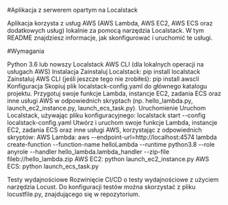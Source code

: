#Aplikacja z serwerem opartym na Localstack

Aplikacja korzysta z usług AWS (AWS Lambda, AWS EC2, AWS ECS oraz dodatkowych usług) lokalnie za pomocą narzędzia Localstack. W tym README znajdziesz informacje, jak skonfigurować i uruchomić te usługi.

#Wymagania

Python 3.6 lub nowszy
Localstack
AWS CLI (dla lokalnych operacji na usługach AWS)
Instalacja
Zainstaluj Localstack: pip install localstack
Zainstaluj AWS CLI (jeśli jeszcze tego nie zrobiłeś): pip install awscli
Konfiguracja
Skopiuj plik localstack-config.yaml do głównego katalogu projektu.
Przygotuj swoje funkcje Lambda, instancje EC2, zadania ECS oraz inne usługi AWS w odpowiednich skryptach (np. hello_lambda.py, launch_ec2_instance.py, launch_ecs_task.py).
Uruchomienie
Uruchom Localstack, używając pliku konfiguracyjnego: localstack start --config localstack-config.yaml
Utwórz i uruchom swoje funkcje Lambda, instancje EC2, zadania ECS oraz inne usługi AWS, korzystając z odpowiednich skryptów:
AWS Lambda: aws --endpoint-url=http://localhost:4574 lambda create-function --function-name helloLambda --runtime python3.8 --role anyrole --handler hello_lambda.lambda_handler --zip-file fileb://hello_lambda.zip
AWS EC2: python launch_ec2_instance.py
AWS ECS: python launch_ecs_task.py

Testy wydajnościowe
 Rozwinięcie CI/CD o testy wydajnościowe z użyciem narzędzia Locust. Do konfiguracji testów można skorzystać z pliku locustfile.py, znajdującego się w repozytorium.

